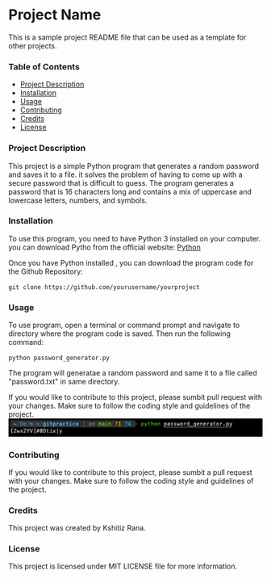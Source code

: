 # Project Name

This is a sample project README file that can be used as a template for other projects.

### Table of Contents

- [Project Description]()
- [Installation]()
- [Usage]()
- [Contributing]()
- [Credits]()
- [License]()

### Project Description

This project is a simple Python program that generates a random password and saves it to a file. it solves the problem of having to come up with a secure password that is difficult to guess. The program generates a password that is 16 characters long and contains a mix of uppercase and lowercase letters, numbers, and symbols.

### Installation

To use this program, you need to have Python 3 installed on your computer. you can download Pytho from the official website: [Python](https://www.python.org/downloads/)

Once you have Python installed , you can download the program code for the Github Repository:

```
git clone https://github.com/yourusername/yourproject
```

### Usage

To use program, open a terminal or command prompt and navigate to directory where the program code is saved. Then run the following command:

```
python password_generator.py
```

The program will generatae a random password and same it to a file called "password.txt" in same directory.

If you would like to contribute to this project, please sumbit pull request with your changes. Make sure to follow the coding style and guidelines of the project.
![alt text](image.png)

### Contributing

If you would like to contribute to this project, please sumbit a pull request with your changes. Make sure to follow the coding style and guidelines of the project.

### Credits

This project was created by Kshitiz Rana.

### License

This project is licensed under MIT LICENSE file for more information.
